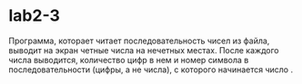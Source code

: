 # lab2-3
Программа, которает читает последовательность чисел из файла,
выводит на экран четные числа на нечетных местах. 
После каждого числа выводится, количество цифр в нем и
номер символа в последовательности (цифры, а не числа), 
с которого начинается число .

